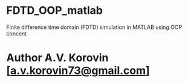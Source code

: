 # FDTD_OOP_matlab
Finite difference time domain (FDTD) simulation in MATLAB using OOP concent


# Author A.V. Korovin [a.v.korovin73@gmail.com]
